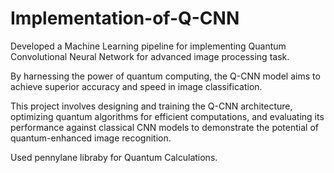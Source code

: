 # Implementation-of-Q-CNN

Developed a Machine Learning pipeline for implementing Quantum Convolutional Neural Network for advanced image processing task.


By harnessing the power of quantum computing, the Q-CNN model aims to achieve superior accuracy and speed in image classification.


This project involves designing and training the Q-CNN architecture, optimizing quantum algorithms for efficient computations, and evaluating its performance against classical CNN models to demonstrate the potential of quantum-enhanced image recognition.


Used pennylane libraby for Quantum Calculations.

